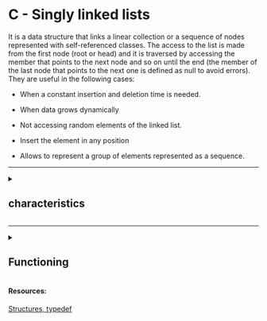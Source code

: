 <div><h1>C - Singly linked lists</h1>

<p>It is a data structure that links a linear collection or a sequence of nodes represented with self-referenced classes. The access to the list is made from the first node (root or head) and it is traversed by accessing the member that points to the next node and so on until the end (the member of the last node that points to the next one is defined as null to avoid errors). They are useful in the following cases:</p>

* When a constant insertion and deletion time is needed.

* When data grows dynamically

* Not accessing random elements of the linked list.

* Insert the element in any position

* Allows to represent a group of elements represented as a sequence.

<div>

---


<details>
<summary><h2>characteristics </h2></summary>

<img width="3952" alt="linked list" src="https://user-images.githubusercontent.com/105575956/202875683-fa901ca0-1417-4cb6-8954-dcd829aac575.png">
	
<h3>Self-referenced classes</h3>.

A self-referenced class is very common to store data dynamically and consume it as we need it in another process, a self-referenced class contains a class member that references an object of the same type. The union of the referenced classes creates a list of nodes that we can traverse by successively accessing from the root node to the member of the node that points to the next one and so on.

The example below is how a two-dimensional array is organized in memory, actually contiguous memory areas are reserved as in a one-dimensional array.
	
<img width="400" alt="array" src="https://beginnersbook.com/wp-content/uploads/2014/01/Pointer-to-array.png">


<h3>advantages compared to an array</h3>
	
Compared to a static array (the elements are arranged contiguously in memory and their size is reserved in the variable declaration) with a given number of elements has an important advantage, a list based on self-linked nodes can modify its size dynamically at runtime (although it also has a computational cost that can affect the performance of our program to handle large memory structures that reserve and free memory as needed).

* Nodes do not have to be stored all together in memory, what matters is that they point to the next node in memory.

* They can have a variable length, we can add or remove elements.

* We can add and remove elements at run time.

<h3>disadvantages</h3>

* They have no notion of index, because what we cannot do is to randomly access a node.

* They need more space in memory because they have to store a pointer.
	
```c
class Node
{
    private int data;
    private Node nextNode;
    
    public Node(int data)
    {
        this.data = data;
    }
    
    public int data { get { return data; } set { data = value; } }
    public Node NextNode { get { return nextNode; } set { nextNode = value } }
}
```

* The example above is a very basic example of a self-referenced class, of course the nodes can contain all the data we need of any type.
	
To add new nodes during the execution of our program we will make use of the dynamic memory reservation with the operator new, this operator receives as operand the type of object that will be assigned dynamically and returns a reference to an object of this type.

```c
Node newItem = new Node(10);
```
Based on this architecture we can create linked lists, queues or trees. Each type of structure has different purposes and can be applied according to the problem to be solved.

</details>

---


<details>
<summary><h2>Functioning</h2></summary>
	
Based on this architecture we can create linked lists, queues or trees. Each type of structure has different purposes and can be applied according to the problem to be solved.


	
<p>Normally lists have the common operations to work with their nodes, let's define methods for:</p>

* Construct an empty list and give it a name.

* Insert a node in the header.

* Insert a node at the end.

* Remove the first node from the list.

* Remove a node from the end of the list.

* Check if a list is empty.

* Print the contents on the screen.

* Get the number of elements or nodes in the list.

<h3>Example</h3>

```
STRUCTURE book
	name: string[50]
	author: string[50]
	ibn: [string]
end STRUCTURE

STRUCTURE list
	head: book ----> main node
	tail: pointer to list ----> rest of the list
				   * if we use tail as null, we refer to the last element.
end STRUCTURE
```
<h3>Example</h3>

```
STRUCTURE node
	element: book
	next: pointer to node
end STRUCTURE

STRUCUTRA list
	head: pointer to node ----> pointer to the first node
end STRUCTURE
```
<h4>Index</h4>

1. [ create a new node ](#c)
	
2. [ scroll through a list ](#s)
	
3. [ inserts items in the list ](#f)
	
4. [ insert elements at the end ](#e)

<a name="c"></a>
<h3>create a new node</h3>

```
FUNCTION create_node( l: book): node ---> function that returns a new node from a book.
	
	VARIABLE new_node: node ---> takes a new node
	
	new_node = l ---> add the element we want in the new node
	
	new_node.next = NULL ---> we don't know what the next node points to.
	
	RETURN new_node
```

<a name="s"></a>
<h3 name="scroll through a list">scroll through a list</h3>

* To go through a list we must access each of the elements of a list starting with the first and ending with the last one. 

* We will traverse until the pointer of the next node is NULL, so we will know that we have reached the last node.

```
FUNCTION traverse_list(l: list)
	VARIABLE pointer : node ---> we need a pointer to store the reference of the position in which we are in the list.

	pointer = l.head ---> initially it is in the head.

	MINETRAS (pointer != NULL) ---> as long as it does not point to an empty list.
		process element(pointer.element)
		pointer = pointer.next
```

<a name="f"></a>
<h3>inserts items in the list</h3>

depends: 

* the list is empty?

* do we want to add to the top (preppend)?

* do we want to append to the end (append)?

if a list is empty, then it has no node and its first element will be NULL.
in this case it is as simple as creating a new node and making the pointer of the first node point to it. 

```
PROC insert_node(l: list, b: book)
	VARIABLE new_node: node
	new_node.element = b
	new_next_node.next = l.first
	l.first = new_node
 ---     ---     ---     ---
|   |---|   |---|   |---|   |
 ---     ---     ---     ---
  |
  v
head pointer


new node
  ^
  |
 ---     ---     ---     ---     ---
|   |   |   |---|   |---|   |---|   |
 ---     ---     ---     ---     ---
          |
	  v
	head pointer

new node
  ^
  |
 ---     ---     ---     ---     ---
|   |---|   |---|   |---|   |---|   |
 ---     ---     ---     ---     ---
          |
          v
       head pointer

new node
  ^
  |        
 ---     ---     ---     ---     ---
|   |---|   |---|   |---|   |---|   |
 ---     ---     ---     ---     ---
  |
  v
head pointer
```

<a name="e"></a>
<h3 name="insert elements at the end">insert elements at the end</h3>

* We have to traverse the list until we reach the element that I have no elements, the last node, which has a pointer next to null.

* When it has been reached, we make the last element of the list point to the new node just created.

</details>
<footer>

<h4>Resources:</h4>

<a href="https://github.com/Sapitorico/holbertonschool-low_level_programming/tree/main/structures_typedef" target="blank">Structures, typedef</a>

</footer>
